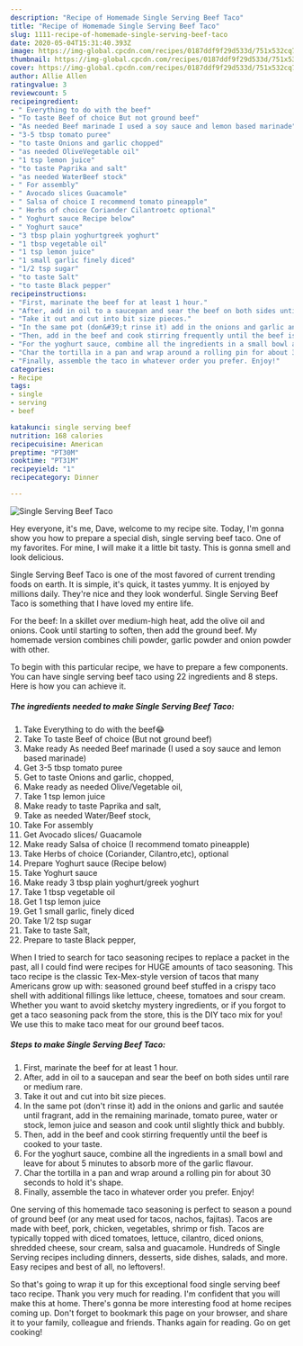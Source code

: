 ```yaml
---
description: "Recipe of Homemade Single Serving Beef Taco"
title: "Recipe of Homemade Single Serving Beef Taco"
slug: 1111-recipe-of-homemade-single-serving-beef-taco
date: 2020-05-04T15:31:40.393Z
image: https://img-global.cpcdn.com/recipes/0187ddf9f29d533d/751x532cq70/single-serving-beef-taco-recipe-main-photo.jpg
thumbnail: https://img-global.cpcdn.com/recipes/0187ddf9f29d533d/751x532cq70/single-serving-beef-taco-recipe-main-photo.jpg
cover: https://img-global.cpcdn.com/recipes/0187ddf9f29d533d/751x532cq70/single-serving-beef-taco-recipe-main-photo.jpg
author: Allie Allen
ratingvalue: 3
reviewcount: 5
recipeingredient:
- " Everything to do with the beef"
- "To taste Beef of choice But not ground beef"
- "As needed Beef marinade I used a soy sauce and lemon based marinade"
- "3-5 tbsp tomato puree"
- "to taste Onions and garlic chopped"
- "as needed OliveVegetable oil"
- "1 tsp lemon juice"
- "to taste Paprika and salt"
- "as needed WaterBeef stock"
- " For assembly"
- " Avocado slices Guacamole"
- " Salsa of choice I recommend tomato pineapple"
- " Herbs of choice Coriander Cilantroetc optional"
- " Yoghurt sauce Recipe below"
- " Yoghurt sauce"
- "3 tbsp plain yoghurtgreek yoghurt"
- "1 tbsp vegetable oil"
- "1 tsp lemon juice"
- "1 small garlic finely diced"
- "1/2 tsp sugar"
- "to taste Salt"
- "to taste Black pepper"
recipeinstructions:
- "First, marinate the beef for at least 1 hour."
- "After, add in oil to a saucepan and sear the beef on both sides until rare or medium rare."
- "Take it out and cut into bit size pieces."
- "In the same pot (don&#39;t rinse it) add in the onions and garlic and sautée until fragrant, add in the remaining marinade, tomato puree, water or stock, lemon juice and season and cook until slightly thick and bubbly."
- "Then, add in the beef and cook stirring frequently until the beef is cooked to your taste."
- "For the yoghurt sauce, combine all the ingredients in a small bowl and leave for about 5 minutes to absorb more of the garlic flavour."
- "Char the tortilla in a pan and wrap around a rolling pin for about 30 seconds to hold it&#39;s shape."
- "Finally, assemble the taco in whatever order you prefer. Enjoy!"
categories:
- Recipe
tags:
- single
- serving
- beef

katakunci: single serving beef 
nutrition: 168 calories
recipecuisine: American
preptime: "PT30M"
cooktime: "PT31M"
recipeyield: "1"
recipecategory: Dinner

---
```



![Single Serving Beef Taco](https://img-global.cpcdn.com/recipes/0187ddf9f29d533d/751x532cq70/single-serving-beef-taco-recipe-main-photo.jpg)

Hey everyone, it's me, Dave, welcome to my recipe site. Today, I'm gonna show you how to prepare a special dish, single serving beef taco. One of my favorites. For mine, I will make it a little bit tasty. This is gonna smell and look delicious.

Single Serving Beef Taco is one of the most favored of current trending foods on earth. It is simple, it's quick, it tastes yummy. It is enjoyed by millions daily. They're nice and they look wonderful. Single Serving Beef Taco is something that I have loved my entire life.

For the beef: In a skillet over medium-high heat, add the olive oil and onions. Cook until starting to soften, then add the ground beef. My homemade version combines chili powder, garlic powder and onion powder with other.


To begin with this particular recipe, we have to prepare a few components. You can have single serving beef taco using 22 ingredients and 8 steps. Here is how you can achieve it.

<!--inarticleads1-->

##### The ingredients needed to make Single Serving Beef Taco:

1. Take  Everything to do with the beef😂
1. Take To taste Beef of choice (But not ground beef)
1. Make ready As needed Beef marinade (I used a soy sauce and lemon based marinade)
1. Get 3-5 tbsp tomato puree
1. Get to taste Onions and garlic, chopped,
1. Make ready as needed Olive/Vegetable oil,
1. Take 1 tsp lemon juice
1. Make ready to taste Paprika and salt,
1. Take as needed Water/Beef stock,
1. Take  For assembly
1. Get  Avocado slices/ Guacamole
1. Make ready  Salsa of choice (I recommend tomato pineapple)
1. Take  Herbs of choice (Coriander, Cilantro,etc), optional
1. Prepare  Yoghurt sauce (Recipe below)
1. Take  Yoghurt sauce
1. Make ready 3 tbsp plain yoghurt/greek yoghurt
1. Take 1 tbsp vegetable oil
1. Get 1 tsp lemon juice
1. Get 1 small garlic, finely diced
1. Take 1/2 tsp sugar
1. Take to taste Salt,
1. Prepare to taste Black pepper,


When I tried to search for taco seasoning recipes to replace a packet in the past, all I could find were recipes for HUGE amounts of taco seasoning. This taco recipe is the classic Tex-Mex-style version of tacos that many Americans grow up with: seasoned ground beef stuffed in a crispy taco shell with additional fillings like lettuce, cheese, tomatoes and sour cream. Whether you want to avoid sketchy mystery ingredients, or if you forgot to get a taco seasoning pack from the store, this is the DIY taco mix for you! We use this to make taco meat for our ground beef tacos. 

<!--inarticleads2-->

##### Steps to make Single Serving Beef Taco:

1. First, marinate the beef for at least 1 hour.
1. After, add in oil to a saucepan and sear the beef on both sides until rare or medium rare.
1. Take it out and cut into bit size pieces.
1. In the same pot (don&#39;t rinse it) add in the onions and garlic and sautée until fragrant, add in the remaining marinade, tomato puree, water or stock, lemon juice and season and cook until slightly thick and bubbly.
1. Then, add in the beef and cook stirring frequently until the beef is cooked to your taste.
1. For the yoghurt sauce, combine all the ingredients in a small bowl and leave for about 5 minutes to absorb more of the garlic flavour.
1. Char the tortilla in a pan and wrap around a rolling pin for about 30 seconds to hold it&#39;s shape.
1. Finally, assemble the taco in whatever order you prefer. Enjoy!


One serving of this homemade taco seasoning is perfect to season a pound of ground beef (or any meat used for tacos, nachos, fajitas). Tacos are made with beef, pork, chicken, vegetables, shrimp or fish. Tacos are typically topped with diced tomatoes, lettuce, cilantro, diced onions, shredded cheese, sour cream, salsa and guacamole. Hundreds of Single Serving recipes including dinners, desserts, side dishes, salads, and more. Easy recipes and best of all, no leftovers!. 

So that's going to wrap it up for this exceptional food single serving beef taco recipe. Thank you very much for reading. I'm confident that you will make this at home. There's gonna be more interesting food at home recipes coming up. Don't forget to bookmark this page on your browser, and share it to your family, colleague and friends. Thanks again for reading. Go on get cooking!
